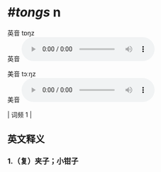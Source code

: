 # ***\#tongs*** n
英音 tɒŋz  
英音
<audio src="./media/tongs1.aac" controls="controls"></audio>

美音 tɔːŋz  
美音
<audio src="./media/tongs2.aac" controls="controls"></audio>



| 词频 1 |  

英文释义
---
### 1.**（复）夹子；小钳子**  


